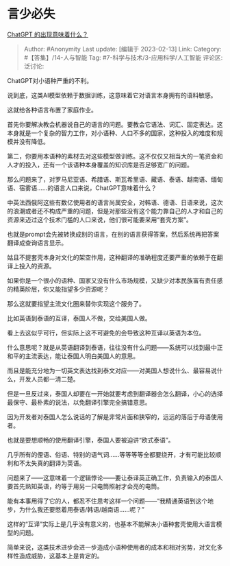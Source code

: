 # 言少必失
[ChatGPT 的出现意味着什么？](https://www.zhihu.com/question/582450800/answer/2891036228)

> Author: #Anonymity
> Last update: [编辑于 2023-02-13]
> Link:
> Category:  #【答集】/14-人与智能
> Tag: #7-科学与技术/3-应用科学/人工智能 
> 评论区:
> 泛讨论:

ChatGPT对小语种严重的不利。

说到底，这类AI模型依赖于数据训练，这意味着它对语言本身拥有的语料敏感。

这就给各种语言布置了家庭作业。

首先你要解决教会机器说自己的语言的问题。要教会它语法、词汇、固定表达。这本身就是一个复杂的智力工作，对小语种、人口不多的国家，这种投入的难度和规模并没有降低。

第二，你要用本语种的素材去对这些模型做训练。这不仅仅又相当大的一笔资金和人才的投入，还有一个该语种本身覆盖的知识库是否足够宽广的问题。

那么问题来了，对罗马尼亚语、希腊语、斯瓦希里语、藏语、泰语、越南语、缅甸语、宿雾语……的语言人口来说，ChatGPT意味着什么？

中英法西俄阿这些有数亿使用者的语言尚属安全，对韩语、德语、日语来说，这次的浪潮或者还不构成严重的问题，但是对那些没有这个能力靠自己的人才和自己的资源来迈过这个技术门槛的人口来说，他们很可能要采用“套壳方案”。

也就是prompt会先被转换成别的语言，在别的语言获得答案，然后系统再把答案翻译成查询语言显示。

姑且不提套壳本身对文化的架空作用，这种翻译的准确程度还要严重的依赖于在翻译上投入的资源。

如果你是一个很小的语种、国家又没有什么市场规模，又缺少对本民族富有责任感的精英阶层，你又能指望多少资源呢？

那么这就要指望主流文化圈来替你实现这个服务了。

比如英语到泰语的互译，泰国人不做，交给美国人做。

看上去这似乎可行，但实际上这不可避免的会导致这种互译以英语为本位。

什么意思呢？就是从英语翻译到泰语，往往没有什么问题——系统可以找到最中正和平的主流表达，能让泰国人明白美国人的意思。

而且是能充分地为一切英文表达找到泰文对应——对美国人想说什么、最容易说什么，开发人员都一清二楚。

但是一旦反过来，泰国人却要在一开始就要考虑到翻译器会怎么翻译，小心的选择最保守、最朴素的说法，以免翻译引擎完全搞错意思。

因为开发者对泰国人怎么说话的了解是非常片面和狭窄的，远远的落后于母语使用者。

也就是要想顺畅的使用翻译引擎，泰国人要被迫讲“欧式泰语”。

几乎所有的俚语、俗语、特别的语气词……等等等等全都要绕开，才有可能比较顺利和不太失真的翻译为英语。

问题来了——这意味着一个逻辑悖论——要让泰译英正确工作，负责输入的泰国人要首先熟知英语，约等于用另一只电筒照射才会亮的电筒。

能有本事用得了它的人，都忍不住思考这样一个问题——“我精通英语到这个地步，为什么我还要憋着用泰语/韩语/越南语……呢？”

这样的“互译”实际上是几乎没有意义的，也基本不能解决小语种套壳使用大语言模型的问题。

简单来说，这类技术进步会进一步造成小语种使用者的成本和相对劣势，对文化多样性造成威胁，这基本上是肯定的。
